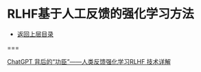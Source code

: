 # RLHF基于人工反馈的强化学习方法

* [返回上层目录](../large-language-model.md)





===

[ChatGPT 背后的“功臣”——人类反馈强化学习RLHF 技术详解](https://mp.weixin.qq.com/s/mZdZS9QNda26Ae0OIhRjFA)